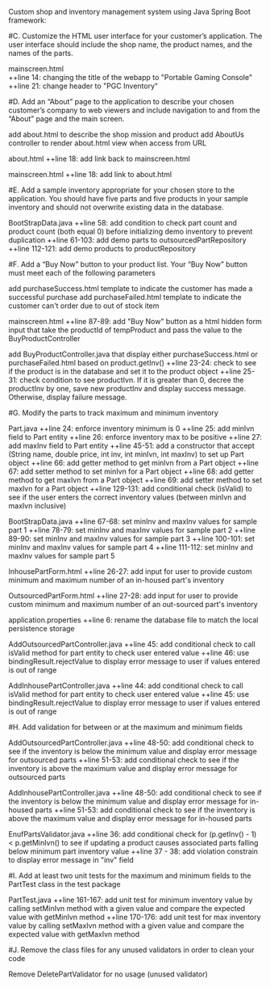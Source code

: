 Custom shop and inventory management system using Java Spring Boot framework:

#C. Customize the HTML user interface for your customer’s application. The user interface should include the shop name, the product names, and the names of the parts.

mainscreen.html  
++line 14: changing the title of the webapp to "Portable Gaming Console"
++line 21: change header to "PGC Inventory"

#D. Add an “About” page to the application to describe your chosen customer’s company to web viewers and include navigation to and from the “About” page and the main screen.

add about.html to describe the shop mission and product
add AboutUs controller to render about.html view when access from URL

about.html
++line 18: add link back to mainscreen.html

mainscreen.html
++line 18: add link to about.html

#E. Add a sample inventory appropriate for your chosen store to the application. You should have five parts and five products in your sample inventory and should not overwrite existing data in the database.

BootStrapData.java
++line 58: add condition to check part count and product count (both equal 0) before initializing demo inventory to prevent duplication
++line 61-103: add demo parts to outsourcedPartRepository
++line 112-121: add demo products to productRepository

#F. Add a “Buy Now” button to your product list. Your “Buy Now” button must meet each of the following parameters

add purchaseSuccess.html template to indicate the customer has made a successful purchase
add purchaseFailed.html template to indicate the customer can't order due to out of stock item

mainscreen.html
++line 87-89: add "Buy Now" button as a html hidden form input that take the productId of tempProduct and pass the value to the BuyProductController

add BuyProductController.java that display either purchaseSuccess.html or purchaseFailed.html based on product.getInv()
++line 23-24: check to see if the product is in the database and set it to the product object
++line 25-31: check condition to see productIvn. If it is greater than 0, decree the productInv by one, save new productInv and display success message. Otherwise, display failure message.

#G. Modify the parts to track maximum and minimum inventory

Part.java
++line 24: enforce inventory minimum is 0
++line 25: add minIvn field to Part entity
++line 26: enforce inventory max to be positive
++line 27: add maxInv field to Part entity
++line 45-51: add a constructor that accept (String name, double price, int inv, int minIvn, int maxInv) to set up Part object
++line 66: add getter method to get minIvn from a Part object
++line 67: add setter method to set minIvn for a Part object
++line 68: add getter method to get maxIvn from a Part object
++line 69: add setter method to set maxIvn for a Part object
++line 129-131: add conditional check (isValid) to see if the user enters the correct inventory values (between minIvn and maxIvn inclusive)

BootStrapData.java
++line 67-68: set minInv and maxInv values for sample part 1
++line 78-79: set minInv and maxInv values for sample part 2
++line 89-90: set minInv and maxInv values for sample part 3
++line 100-101: set minInv and maxInv values for sample part 4
++line 111-112: set minInv and maxInv values for sample part 5

InhousePartForm.html
++line 26-27: add input for user to provide custom minimum and maximum number of an in-housed part's inventory

OutsourcedPartForm.html
++line 27-28: add input for user to provide custom minimum and maximum number of an out-sourced part's inventory

application.properties
++line 6: rename the database file to match the local persistence storage

AddOutsourcedPartController.java
++line 45: add conditional check to call isValid method for part entity to check user entered value
++line 46: use bindingResult.rejectValue to display error message to user if values entered is out of range

AddInhousePartController.java
++line 44: add conditional check to call isValid method for part entity to check user entered value
++line 45: use bindingResult.rejectValue to display error message to user if values entered is out of range

#H. Add validation for between or at the maximum and minimum fields

AddOutsourcedPartController.java
++line 48-50: add conditional check to see if the inventory is below the minimum value and display error message for outsourced parts
++line 51-53: add conditional check to see if the inventory is above the maximum value and display error message for outsourced parts

AddInhousePartController.java
++line 48-50: add conditional check to see if the inventory is below the minimum value and display error message for in-housed parts
++line 51-53: add conditional check to see if the inventory is above the maximum value and display error message for in-housed parts

EnufPartsValidator.java
++line 36: add conditional check for (p.getInv() - 1) < p.getMinIvn() to see if updating a product causes associated parts falling below minimum part inventory value
++line 37 - 38: add violation constrain to display error message in "inv" field 

#I. Add at least two unit tests for the maximum and minimum fields to the PartTest class in the test package

PartTest.java
++line 161-167: add unit test for minimum inventory value by calling setMinIvn method with a given value and compare the expected value with getMinIvn method
++line 170-176: add unit test for max inventory value by calling setMaxIvn method with a given value and compare the expected value with getMaxIvn method

#J. Remove the class files for any unused validators in order to clean your code

Remove DeletePartValidator for no usage (unused validator)
